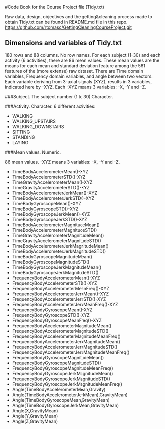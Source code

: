 #Code Book for the Course Project file (Tidy.txt)

Raw data, design, objectives and the getting&cleaning process made to obtain Tidy.txt can be found in README.md file in this repo. 
https://github.com/rtomasc/GettingCleaningCourseProject.git

## Dimensions and variables of Tidy.txt
180 rows and 88 columns. No row names. 
For each subject (1-30) and each activity (6 activities), there are 86 mean values. 
These mean values are the means for each mean and standard deviation feature among the 561 features of the (more extense) raw dataset. There are Time domain variables, Frequency domain variables, and angle between two vectors. 
Each variable deriving from 3-axial signals (XYZ), results in 3 variables, indicated here by -XYZ. Each -XYZ means 3 variables: -X, -Y and -Z. 

###Subject. 
The subject number (1 to 30).Character.

###Activity. 
Character. 6 different activities: 
  * WALKING
  * WALKING_UPSTAIRS
  * WALKING_DOWNSTAIRS
  * SITTING
  * STANDING
  * LAYING

###Mean values. Numeric. 

86 mean values. -XYZ means 3 variables: -X, -Y and -Z.

* TimeBodyAccelerometerMean()-XYZ
* TimeBodyAccelerometerSTD()-XYZ
* TimeGravityAccelerometerMean()-XYZ
* TimeGravityAccelerometerSTD()-XYZ
* TimeBodyAccelerometerJerkMean()-XYZ
* TimeBodyAccelerometerJerkSTD()-XYZ
* TimeBodyGyroscopeMean()-XYZ
* TimeBodyGyroscopeSTD()-XYZ
* TimeBodyGyroscopeJerkMean()-XYZ
* TimeBodyGyroscopeJerkSTD()-XYZ
* TimeBodyAccelerometerMagnitudeMean()
* TimeBodyAccelerometerMagnitudeSTD()
* TimeGravityAccelerometerMagnitudeMean()
* TimeGravityAccelerometerMagnitudeSTD()
* TimeBodyAccelerometerJerkMagnitudeMean()
* TimeBodyAccelerometerJerkMagnitudeSTD()
* TimeBodyGyroscopeMagnitudeMean()
* TimeBodyGyroscopeMagnitudeSTD()
* TimeBodyGyroscopeJerkMagnitudeMean()
* TimeBodyGyroscopeJerkMagnitudeSTD()
* FrequencyBodyAccelerometerMean()-XYZ
* FrequencyBodyAccelerometerSTD()-XYZ
* FrequencyBodyAccelerometerMeanFreq()-XYZ
* FrequencyBodyAccelerometerJerkMean()-XYZ
* FrequencyBodyAccelerometerJerkSTD()-XYZ
* FrequencyBodyAccelerometerJerkMeanFreq()-XYZ
* FrequencyBodyGyroscopeMean()-XYZ
* FrequencyBodyGyroscopeSTD()-XYZ
* FrequencyBodyGyroscopeMeanFreq()-XYZ
* FrequencyBodyAccelerometerMagnitudeMean()
* FrequencyBodyAccelerometerMagnitudeSTD()
* FrequencyBodyAccelerometerMagnitudeMeanFreq()
* FrequencyBodyAccelerometerJerkMagnitudeMean()
* FrequencyBodyAccelerometerJerkMagnitudeSTD()
* FrequencyBodyAccelerometerJerkMagnitudeMeanFreq()
* FrequencyBodyGyroscopeMagnitudeMean()
* FrequencyBodyGyroscopeMagnitudeSTD()
* FrequencyBodyGyroscopeMagnitudeMeanFreq()
* FrequencyBodyGyroscopeJerkMagnitudeMean()
* FrequencyBodyGyroscopeJerkMagnitudeSTD()
* FrequencyBodyGyroscopeJerkMagnitudeMeanFreq()
* Angle(TimeBodyAccelerometerMean,Gravity)
* Angle(TimeBodyAccelerometerJerkMean),GravityMean)
* Angle(TimeBodyGyroscopeMean,GravityMean)
* Angle(TimeBodyGyroscopeJerkMean,GravityMean)
* Angle(X,GravityMean)
* Angle(Y,GravityMean)
* Angle(Z,GravityMean)

